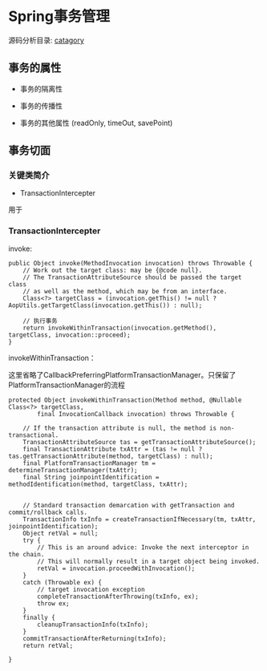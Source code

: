 # Spring事务管理

源码分析目录: [catagory](https://github.com/jiange2/transactionmanagerlearn/blob/master/note/catagory.md)

## 事务的属性

- 事务的隔离性

- 事务的传播性

- 事务的其他属性 (readOnly, timeOut, savePoint)

## 事务切面

### 关键类简介

- TransactionIntercepter

用于

### TransactionIntercepter

invoke:

	public Object invoke(MethodInvocation invocation) throws Throwable {
		// Work out the target class: may be {@code null}.
		// The TransactionAttributeSource should be passed the target class
		// as well as the method, which may be from an interface.
		Class<?> targetClass = (invocation.getThis() != null ? AopUtils.getTargetClass(invocation.getThis()) : null);

		// 执行事务
		return invokeWithinTransaction(invocation.getMethod(), targetClass, invocation::proceed);
	}

invokeWithinTransaction：

这里省略了CallbackPreferringPlatformTransactionManager。只保留了PlatformTransactionManager的流程

	protected Object invokeWithinTransaction(Method method, @Nullable Class<?> targetClass,
			final InvocationCallback invocation) throws Throwable {

		// If the transaction attribute is null, the method is non-transactional.
		TransactionAttributeSource tas = getTransactionAttributeSource();
		final TransactionAttribute txAttr = (tas != null ? tas.getTransactionAttribute(method, targetClass) : null);
		final PlatformTransactionManager tm = determineTransactionManager(txAttr);
		final String joinpointIdentification = methodIdentification(method, targetClass, txAttr);

		
		// Standard transaction demarcation with getTransaction and commit/rollback calls.
		TransactionInfo txInfo = createTransactionIfNecessary(tm, txAttr, joinpointIdentification);
		Object retVal = null;
		try {
			// This is an around advice: Invoke the next interceptor in the chain.
			// This will normally result in a target object being invoked.
			retVal = invocation.proceedWithInvocation();
		}
		catch (Throwable ex) {
			// target invocation exception
			completeTransactionAfterThrowing(txInfo, ex);
			throw ex;
		}
		finally {
			cleanupTransactionInfo(txInfo);
		}
		commitTransactionAfterReturning(txInfo);
		return retVal;
		
	}

